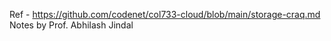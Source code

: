 
Ref - https://github.com/codenet/col733-cloud/blob/main/storage-craq.md
Notes by Prof. Abhilash Jindal
